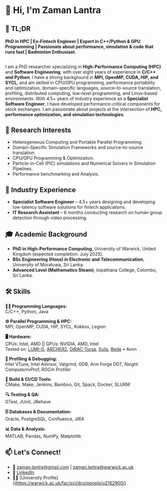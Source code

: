 # 👋 Hi, I'm Zaman Lantra

## 🚀 TL;DR
#### PhD in HPC | Ex-Fintech Engineer | Expert in C++/Python & GPU Programming | Passionate about performance, simulation & code that runs fast | Badminton Enthusiast.

##
I am a PhD researcher specializing in **High-Performance Computing (HPC)** and **Software Engineering**, with over eight years of experience in **C/C++ and Python**.
I have a strong background in **MPI, OpenMP, CUDA, HIP, and SYCL**, and am skilled in CPU/GPU programming, performance portability and optimization, domain-specific languages, source-to-source translation, profiling, distributed computing, low-level programming, and Linux-based environments.
With 4.5+ years of industry experience as a **Specialist Software Engineer**, I have developed performance-critical components for stock exchanges.
I am passionate about projects at the intersection of **HPC, performance optimization, and simulation technologies**.

## 🔬 Research Interests
- Heterogeneous Computing and Portable Parallel Programming.
- Domain-Specific Simulation Frameworks and source-to-source translation.
- CPU/GPU Programming & Optimization.
- Particle-in-Cell (PIC) simulations and Numerical Solvers in Simulation Pipelines.
- Performance benchmarking and Analysis.

## 💼 Industry Experience
- **Specialist Software Engineer** – 4.5+ years designing and developing low-latency software solutions for fintech applications.
- **IT Research Assistant** – 6 months conducting research on human group detection through video processing.

## 🎓 Academic Background
- **PhD in High-Performance Computing**, University of Warwick, United Kingdom (expected completion: July 2025).
- **BSc Engineering (Hons) in Electronic and Telecommunication**, University of Moratuwa, Sri Lanka.
- **Advanced Level (Mathematics Steam)**, Isipathana College, Colombo, Sri Lanka.

## 🛠️ Skills

**👨‍💻 Programming Languages:**  
C/C++, Python, Java

**⚙️ Parallel Programming & HPC:**  
MPI, OpenMP, CUDA, HIP, SYCL, Kokkos, Legion

**🖥️ Hardware:**  
CPUs: Intel, AMD || GPUs: NVIDIA, AMD, Intel  
Tested on: [LUMI-G](https://docs.lumi-supercomputer.eu/hardware/lumig/), [ARCHER2](https://www.archer2.ac.uk/about/hardware.html), [DiRAC-Tursa](https://www.epcc.ed.ac.uk/hpc-services/dirac-tursa-gpu), [Sulis](https://sulis-hpc.github.io/techspecs/), [Bede](https://n8cir.org.uk/bede/) • Avon

**🐞 Profiling & Debugging:**  
Intel VTune, Intel Advisor, Valgrind, GDB, Arm Forge DDT, Nsight Compute/nvProf, ROCm Profiler

**🧪 Build & CI/CD Tools:**  
CMake, Make, Jenkins, Bamboo, Git, Spack, Docker, SLURM

**🔍 Testing & QA:**  
GTest, JUnit, JBehave

**🗄️ Databases & Documentation:**  
Oracle, PostgreSQL, Confluence, JIRA

**📊 Data & Analysis:**  
MATLAB, Pandas, NumPy, Matplotlib


## 📫 Let's Connect!
- 📧 zaman.lantra@gmail.com | zaman.lantra@warwick.ac.uk
- 💼 [LinkedIn](https://www.linkedin.com/in/zaman-lantra/)
- 🧑‍💻 [University Profile]((https://warwick.ac.uk/fac/sci/dcs/people/u2162900/)
